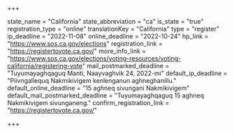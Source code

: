+++

state_name = "California"
state_abbreviation = "ca"
is_state = "true"
registration_type = "online"
translationKey = "California"
type = "register"
ip_deadline = "2022-11-08"
online_deadline = "2022-10-24"
hp_link = "https://www.sos.ca.gov/elections"
registration_link = "https://registertovote.ca.gov/"
more_info_link = "https://www.sos.ca.gov/elections/voting-resources/voting-california/registering-vote"
mail_postmarked_deadline = "Tuyumayaghqaguq Manti, Naayvaghvik 24, 2022-mi"
default_ip_deadline = "Piivngallequq Nakmikivigem kenlenganun aghneghanillu."
default_online_deadline = "15 aghneq sivungani Nakmikivigem"
default_mail_postmarked_deadline = "Tuyumayaghqaguq 15 aghneq Nakmikivigem sivunganeng."
confirm_registration_link = "https://registertovote.ca.gov/"

+++